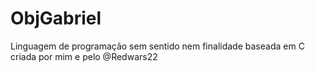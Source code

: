 # ObjGabriel
Linguagem de programação sem sentido nem finalidade baseada em C criada por mim e pelo @Redwars22
